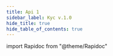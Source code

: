 ```yaml
---
title: Api 1
sidebar_label: Kyc v.1.0
hide_title: true
hide_table_of_contents: true
---
```


import Rapidoc from "@theme/Rapidoc"

<Rapidoc apiUrl="/v1.0/kyc.usermanagment">
</Rapidoc>
